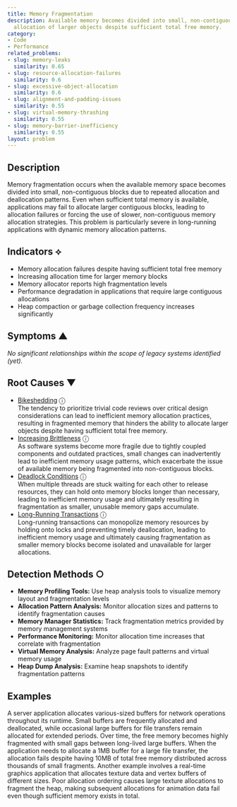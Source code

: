 ```yaml
---
title: Memory Fragmentation
description: Available memory becomes divided into small, non-contiguous blocks, preventing
  allocation of larger objects despite sufficient total free memory.
category:
- Code
- Performance
related_problems:
- slug: memory-leaks
  similarity: 0.65
- slug: resource-allocation-failures
  similarity: 0.6
- slug: excessive-object-allocation
  similarity: 0.6
- slug: alignment-and-padding-issues
  similarity: 0.55
- slug: virtual-memory-thrashing
  similarity: 0.55
- slug: memory-barrier-inefficiency
  similarity: 0.55
layout: problem
---
```


## Description

Memory fragmentation occurs when the available memory space becomes divided into small, non-contiguous blocks due to repeated allocation and deallocation patterns. Even when sufficient total memory is available, applications may fail to allocate larger contiguous blocks, leading to allocation failures or forcing the use of slower, non-contiguous memory allocation strategies. This problem is particularly severe in long-running applications with dynamic memory allocation patterns.


## Indicators ⟡

- Memory allocation failures despite having sufficient total free memory
- Increasing allocation time for larger memory blocks
- Memory allocator reports high fragmentation levels
- Performance degradation in applications that require large contiguous allocations
- Heap compaction or garbage collection frequency increases significantly


## Symptoms ▲

*No significant relationships within the scope of legacy systems identified (yet).*

## Root Causes ▼

- [Bikeshedding](bikeshedding.md) <span class="info-tooltip" title="Confidence: 0.360, Strength: 0.858">ⓘ</span>
<br/>  The tendency to prioritize trivial code reviews over critical design considerations can lead to inefficient memory allocation practices, resulting in fragmented memory that hinders the ability to allocate larger objects despite having sufficient total free memory.
- [Increasing Brittleness](increasing-brittleness.md) <span class="info-tooltip" title="Confidence: 0.350, Strength: 0.808">ⓘ</span>
<br/>  As software systems become more fragile due to tightly coupled components and outdated practices, small changes can inadvertently lead to inefficient memory usage patterns, which exacerbate the issue of available memory being fragmented into non-contiguous blocks.
- [Deadlock Conditions](deadlock-conditions.md) <span class="info-tooltip" title="Confidence: 0.346, Strength: 0.889">ⓘ</span>
<br/>  When multiple threads are stuck waiting for each other to release resources, they can hold onto memory blocks longer than necessary, leading to inefficient memory usage and ultimately resulting in fragmentation as smaller, unusable memory gaps accumulate.
- [Long-Running Transactions](long-running-transactions.md) <span class="info-tooltip" title="Confidence: 0.313, Strength: 0.893">ⓘ</span>
<br/>  Long-running transactions can monopolize memory resources by holding onto locks and preventing timely deallocation, leading to inefficient memory usage and ultimately causing fragmentation as smaller memory blocks become isolated and unavailable for larger allocations.

## Detection Methods ○

- **Memory Profiling Tools:** Use heap analysis tools to visualize memory layout and fragmentation levels
- **Allocation Pattern Analysis:** Monitor allocation sizes and patterns to identify fragmentation causes
- **Memory Manager Statistics:** Track fragmentation metrics provided by memory management systems
- **Performance Monitoring:** Monitor allocation time increases that correlate with fragmentation
- **Virtual Memory Analysis:** Analyze page fault patterns and virtual memory usage
- **Heap Dump Analysis:** Examine heap snapshots to identify fragmentation patterns


## Examples

A server application allocates various-sized buffers for network operations throughout its runtime. Small buffers are frequently allocated and deallocated, while occasional large buffers for file transfers remain allocated for extended periods. Over time, the free memory becomes highly fragmented with small gaps between long-lived large buffers. When the application needs to allocate a 1MB buffer for a large file transfer, the allocation fails despite having 10MB of total free memory distributed across thousands of small fragments. Another example involves a real-time graphics application that allocates texture data and vertex buffers of different sizes. Poor allocation ordering causes large texture allocations to fragment the heap, making subsequent allocations for animation data fail even though sufficient memory exists in total.
